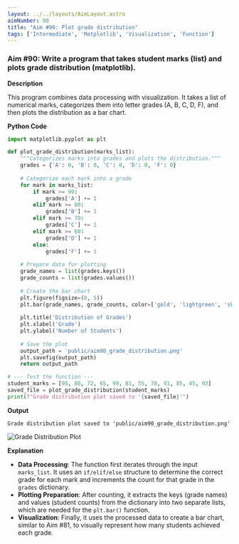 ```yaml
---
layout: ../../layouts/AimLayout.astro
aimNumber: 90
title: "Aim #90: Plot grade distribution"
tags: ['Intermediate', 'Matplotlib', 'Visualization', 'Function']
---
```


### Aim #90: Write a program that takes student marks (list) and plots grade distribution (matplotlib).

**Description**

This program combines data processing with visualization. It takes a list of numerical marks, categorizes them into letter grades (A, B, C, D, F), and then plots the distribution as a bar chart.

**Python Code**

```python
import matplotlib.pyplot as plt

def plot_grade_distribution(marks_list):
    """Categorizes marks into grades and plots the distribution."""
    grades = {'A': 0, 'B': 0, 'C': 0, 'D': 0, 'F': 0}
    
    # Categorize each mark into a grade
    for mark in marks_list:
        if mark >= 90:
            grades['A'] += 1
        elif mark >= 80:
            grades['B'] += 1
        elif mark >= 70:
            grades['C'] += 1
        elif mark >= 60:
            grades['D'] += 1
        else:
            grades['F'] += 1
    
    # Prepare data for plotting
    grade_names = list(grades.keys())
    grade_counts = list(grades.values())
    
    # Create the bar chart
    plt.figure(figsize=(8, 5))
    plt.bar(grade_names, grade_counts, color=['gold', 'lightgreen', 'skyblue', 'orange', 'lightcoral'])
    
    plt.title('Distribution of Grades')
    plt.xlabel('Grade')
    plt.ylabel('Number of Students')
    
    # Save the plot
    output_path = 'public/aim90_grade_distribution.png'
    plt.savefig(output_path)
    return output_path

# --- Test the function ---
student_marks = [95, 88, 72, 65, 99, 81, 55, 78, 91, 85, 45, 93]
saved_file = plot_grade_distribution(student_marks)
print(f"Grade distribution plot saved to '{saved_file}'")
```

**Output**

```text
Grade distribution plot saved to 'public/aim90_grade_distribution.png'
```

![Grade Distribution Plot](/aim90_grade_distribution.png)

**Explanation**

- **Data Processing**: The function first iterates through the input `marks_list`. It uses an `if/elif/else` structure to determine the correct grade for each mark and increments the count for that grade in the `grades` dictionary.
- **Plotting Preparation**: After counting, it extracts the keys (grade names) and values (student counts) from the dictionary into two separate lists, which are needed for the `plt.bar()` function.
- **Visualization**: Finally, it uses the processed data to create a bar chart, similar to Aim #81, to visually represent how many students achieved each grade.

